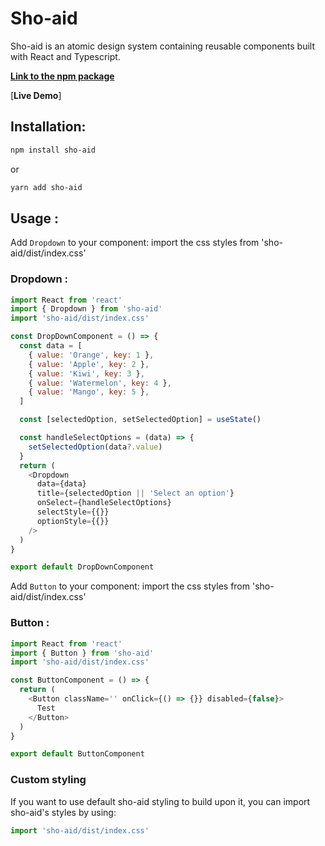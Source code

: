 # Sho-aid

Sho-aid is an atomic design system containing reusable components built with React and Typescript.

[**Link to the npm package**](https://www.npmjs.com/package/sho-aid)

[**Live Demo**]

## Installation:

```bash
npm install sho-aid
```

or

```bash
yarn add sho-aid
```

## Usage :

Add `Dropdown` to your component:
import the css styles from 'sho-aid/dist/index.css'

### Dropdown :

```js
import React from 'react'
import { Dropdown } from 'sho-aid'
import 'sho-aid/dist/index.css'

const DropDownComponent = () => {
  const data = [
    { value: 'Orange', key: 1 },
    { value: 'Apple', key: 2 },
    { value: 'Kiwi', key: 3 },
    { value: 'Watermelon', key: 4 },
    { value: 'Mango', key: 5 },
  ]

  const [selectedOption, setSelectedOption] = useState()

  const handleSelectOptions = (data) => {
    setSelectedOption(data?.value)
  }
  return (
    <Dropdown
      data={data}
      title={selectedOption || 'Select an option'}
      onSelect={handleSelectOptions}
      selectStyle={{}}
      optionStyle={{}}
    />
  )
}

export default DropDownComponent
```

Add `Button` to your component:
import the css styles from 'sho-aid/dist/index.css'

### Button :

```js
import React from 'react'
import { Button } from 'sho-aid'
import 'sho-aid/dist/index.css'

const ButtonComponent = () => {
  return (
    <Button className='' onClick={() => {}} disabled={false}>
      Test
    </Button>
  )
}

export default ButtonComponent
```

### Custom styling

If you want to use default sho-aid styling to build upon it, you can import sho-aid's styles by using:

```ts
import 'sho-aid/dist/index.css'
```

[npm-url]: https://www.npmjs.com/package/sho-aid

